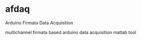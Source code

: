 # afdaq

Arduino Firmata Data Acquisition

multichannel firmata based arduino data acquisition matlab tool
